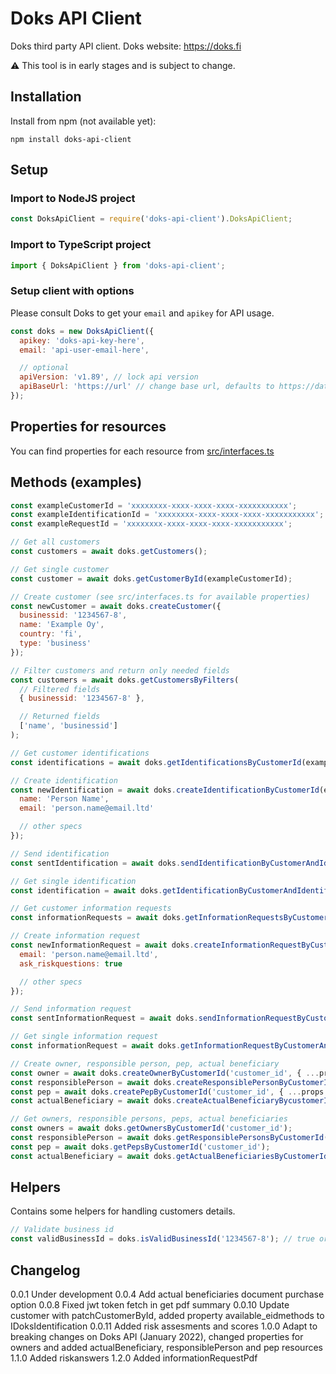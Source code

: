 # Doks API Client

Doks third party API client. Doks website: https://doks.fi

:warning: This tool is in early stages and is subject to change.

## Installation

Install from npm (not available yet):

```
npm install doks-api-client
```

## Setup

### Import to NodeJS project

```javascript
const DoksApiClient = require('doks-api-client').DoksApiClient;
```

### Import to TypeScript project

```javascript
import { DoksApiClient } from 'doks-api-client';
```

### Setup client with options

Please consult Doks to get your `email` and `apikey` for API usage.

```javascript
const doks = new DoksApiClient({
  apikey: 'doks-api-key-here',
  email: 'api-user-email-here',

  // optional
  apiVersion: 'v1.89', // lock api version
  apiBaseUrl: 'https://url' // change base url, defaults to https://data.doks.fi/api
});
```

## Properties for resources

You can find properties for each resource from [src/interfaces.ts](src/interfaces.ts)

## Methods (examples)

```javascript
const exampleCustomerId = 'xxxxxxxx-xxxx-xxxx-xxxx-xxxxxxxxxxx';
const exampleIdentificationId = 'xxxxxxxx-xxxx-xxxx-xxxx-xxxxxxxxxxx';
const exampleRequestId = 'xxxxxxxx-xxxx-xxxx-xxxx-xxxxxxxxxxx';

// Get all customers
const customers = await doks.getCustomers();

// Get single customer
const customer = await doks.getCustomerById(exampleCustomerId);

// Create customer (see src/interfaces.ts for available properties)
const newCustomer = await doks.createCustomer({
  businessid: '1234567-8',
  name: 'Example Oy',
  country: 'fi',
  type: 'business'
});

// Filter customers and return only needed fields
const customers = await doks.getCustomersByFilters(
  // Filtered fields
  { businessid: '1234567-8' },

  // Returned fields
  ['name', 'businessid']
);

// Get customer identifications
const identifications = await doks.getIdentificationsByCustomerId(exampleCustomerId);

// Create identification
const newIdentification = await doks.createIdentificationByCustomerId(exampleCustomerId, {
  name: 'Person Name',
  email: 'person.name@email.ltd'

  // other specs
});

// Send identification
const sentIdentification = await doks.sendIdentificationByCustomerAndIdentificationId(exampleCustomerId, newIdentification.id);

// Get single identification
const identification = await doks.getIdentificationByCustomerAndIdentificationId(exampleCustomerId, newIdentification.id);

// Get customer information requests
const informationRequests = await doks.getInformationRequestsByCustomerId(exampleCustomerId);

// Create information request
const newInformationRequest = await doks.createInformationRequestByCustomerId(exampleCustomerId, {
  email: 'person.name@email.ltd',
  ask_riskquestions: true

  // other specs
});

// Send information request
const sentInformationRequest = await doks.sendInformationRequestByCustomerAndIdentificationId(exampleCustomerId, newInformationRequest.id);

// Get single information request
const informationRequest = await doks.getInformationRequestByCustomerAndIdentificationId(exampleCustomerId, newInformationRequest.id);

// Create owner, responsible person, pep, actual beneficiary
const owner = await doks.createOwnerByCustomerId('customer_id', { ...props });
const responsiblePerson = await doks.createResponsiblePersonByCustomerId('customer_id', { ...props });
const pep = await doks.createPepByCustomerId('customer_id', { ...props });
const actualBeneficiary = await doks.createActualBeneficiaryBycustomerId('customer_id', { ...props });

// Get owners, responsible persons, peps, actual beneficiaries
const owners = await doks.getOwnersByCustomerId('customer_id');
const responsiblePerson = await doks.getResponsiblePersonsByCustomerId('customer_id');
const pep = await doks.getPepsByCustomerId('customer_id');
const actualBeneficiary = await doks.getActualBeneficiariesByCustomerId('customer_id');
```

## Helpers

Contains some helpers for handling customers details.

```javascript
// Validate business id
const validBusinessId = doks.isValidBusinessId('1234567-8'); // true or false
```

## Changelog

0.0.1 Under development
0.0.4 Add actual beneficiaries document purchase option
0.0.8 Fixed jwt token fetch in get pdf summary
0.0.10 Update customer with patchCustomerById, added property available_eidmethods to IDoksIdentification
0.0.11 Added risk assesments and scores
1.0.0 Adapt to breaking changes on Doks API (January 2022), changed properties for owners and added actualBeneficiary, responsiblePerson and pep resources
1.1.0 Added riskanswers
1.2.0 Added informationRequestPdf
